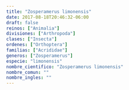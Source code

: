 ```yaml
---
title: "Zosperamerus limonensis"
date: 2017-08-18T20:46:32-06:00
draft: false
reinos: ["Animalia"]
divisiones: ["Arthropoda"]
clases: ["Insecta"]
ordenes: ["Orthoptera"]
familias: ["Acrididae"]
generos: ["Zosperamerus"]
especie: "limonensis"
nombre_cientifico: "Zosperamerus limonensis"
nombre_comun: ""
nombre_ingles: ""
---
```

